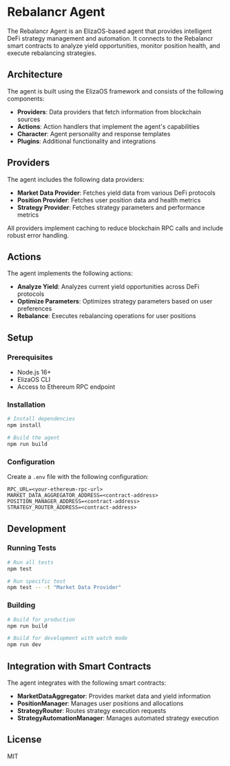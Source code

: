 # Rebalancr Agent

The Rebalancr Agent is an ElizaOS-based agent that provides intelligent DeFi strategy management and automation. It connects to the Rebalancr smart contracts to analyze yield opportunities, monitor position health, and execute rebalancing strategies.

## Architecture

The agent is built using the ElizaOS framework and consists of the following components:

- **Providers**: Data providers that fetch information from blockchain sources
- **Actions**: Action handlers that implement the agent's capabilities
- **Character**: Agent personality and response templates
- **Plugins**: Additional functionality and integrations

## Providers

The agent includes the following data providers:

- **Market Data Provider**: Fetches yield data from various DeFi protocols
- **Position Provider**: Fetches user position data and health metrics
- **Strategy Provider**: Fetches strategy parameters and performance metrics

All providers implement caching to reduce blockchain RPC calls and include robust error handling.

## Actions

The agent implements the following actions:

- **Analyze Yield**: Analyzes current yield opportunities across DeFi protocols
- **Optimize Parameters**: Optimizes strategy parameters based on user preferences
- **Rebalance**: Executes rebalancing operations for user positions

## Setup

### Prerequisites

- Node.js 16+
- ElizaOS CLI
- Access to Ethereum RPC endpoint

### Installation

```bash
# Install dependencies
npm install

# Build the agent
npm run build
```

### Configuration

Create a `.env` file with the following configuration:

```
RPC_URL=<your-ethereum-rpc-url>
MARKET_DATA_AGGREGATOR_ADDRESS=<contract-address>
POSITION_MANAGER_ADDRESS=<contract-address>
STRATEGY_ROUTER_ADDRESS=<contract-address>
```

## Development

### Running Tests

```bash
# Run all tests
npm test

# Run specific test
npm test -- -t "Market Data Provider"
```

### Building

```bash
# Build for production
npm run build

# Build for development with watch mode
npm run dev
```

## Integration with Smart Contracts

The agent integrates with the following smart contracts:

- **MarketDataAggregator**: Provides market data and yield information
- **PositionManager**: Manages user positions and allocations
- **StrategyRouter**: Routes strategy execution requests
- **StrategyAutomationManager**: Manages automated strategy execution

## License

MIT 